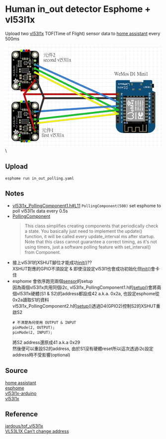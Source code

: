 # Human in_out detector Esphome + vl53l1x
Upload two [vl53l1x](https://www.st.com/en/imaging-and-photonics-solutions/vl53l1x.html) TOF(Time of Flight) sensor data to [home assistant](https://www.home-assistant.io/) every 500ms

![接線圖](wire.PNG)\
## Upload
```
esphome run in_out_polling.yaml
```
## Notes
+ [vl53l1x_PollingComponent1.h#L11](vl53l1x_PollingComponent1.h#L11) ```PollingComponent(500)``` set esphome to poll vl53l1x data every 0.5s
+ [PollingComponent](https://esphome.io/api/classesphome_1_1_polling_component.html#details)
  >This class simplifies creating components that periodically check a state.
   You basically just need to implement the update() function, it will be called every update_interval ms after startup.
   Note that this class cannot guarantee a correct timing, as it's not using timers, just a software polling feature with set_interval() from Component.
+ 接上vl53l1的XSHUT腳位才能成功[init()](vl53l1x_PollingComponent1.h#L18)??\
  XSHUT對應的GPIO不須設定 & 即使沒設定vl53l1也會成功初始化但[init()](vl53l1x_PollingComponent1.h#L18)會卡住
+ esphome 會依序跑完兩個[sensor](in_out_pollingComponent.yaml#L39)的setup\
  因為兩個vl53l1x共用同個i2c, vl53l1x_PollingComponent1.h的[setup()](vl53l1x_PollingComponent1.h#L13)會將兩個vl53l1x硬體(S1 & S2)的address都設成42 a.k.a. 0x2a, 也設定esphome從0x2a讀取S1的資料\
  vl53l1x_PollingComponent2.h的[setup()](vl53l1x_PollingComponent2.h#L13)透過D4(GPIO2)控制S2的XSHUT重啟S2
  ```
  # 不清楚為何使用 OUTPUT & INPUT
  pinMode(2, OUTPUT);
  pinMode(2, INPUT);  
  ```
  將S2 address還原成41 a.k.a 0x29\
  然後便可以重設S2的address, 由於S1沒有硬體reset所以這次透過i2c設定address時不受影響(optional)




## Source
[home assistant](https://www.home-assistant.io/)\
[esphome](https://esphome.io/)\
[vl53l1x-arduino](https://github.com/pololu/vl53l1x-arduino)\
[vl53l1x](https://www.st.com/en/imaging-and-photonics-solutions/vl53l1x.html)

## Reference
[jardous/tof_vl53l1x](https://github.com/jardous/tof_vl53l1x)\
[VL53L1X Can’t change address](https://forum.pololu.com/t/vl53l1x-cant-change-address/18270)
